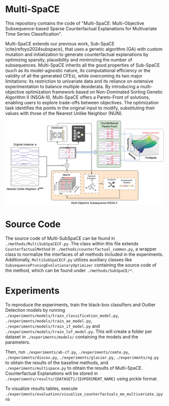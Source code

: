 # Multi-SpaCE
This repository contains the code of "Multi-SpaCE: Multi-Objective Subsequence-based Sparse Counterfactual Explanations for Multivariate Time Series Classification".

Multi-SpaCE extends our previous work, Sub-SpaCE \cite{refoyo2024subspace}, that uses a genetic algorithm (GA) with custom mutation
and initialization to generate counterfactual explanations by optimizing sparsity, plausibility and minimizing the number of subsequences. 
Multi-SpaCE inherits all the good properties of Sub-SpaCE (such as its model-agnostic nature, its computational efficiency 
or the validity of all the generated CFEs), while overcoming its two major limitations: its restriction to univariate data and its
reliance on extensive experimentation to balance multiple desiderata. By introducing a multi-objective optimization framework based
on Non-Dominated Sorting Genetic Algorithm II (NSGA-II), Multi-SpaCE offers a Pareto-Front of solutions, enabling users to explore 
trade-offs between objectives. The optimization task identifies the points in the original input to modify, substituting their values with 
those of the Nearest Unlike Neighbor (NUN).

![Multi-SpaCE.drawio.png](Multi-SpaCE.png)

# Source Code
The source code of Multi-SubSpaCE can be found in `./methods/MultiSubSpaCECF.py`. The class within this file extends
`CounterfactualMethod` in `./methods/counterfactual_common.py`, a wrapper class to normalize the interfaces of all methods
included in the experiments. Additionally, `MultiSubSpaCECF.py` utilizes auxiliary classes like 
`SubsequencePruningEvolutionaryOptimizer` containing the source code of the method, which can be found under `./methods/SubSpaCE/*`.

# Experiments
To reproduce the experiments, train the black-box classifiers and Outlier Detection models by running 
`./experiments/models/train_classification_model.py`,  `./experiments/models/train_ae_model.py`, `./experiments/models/train_if_model.py` 
and `./experiments/models/train_lof_model.py`. This will create a folder per dataset in `./experiments/models/` containing the models and the parameters.

Then, run `./experiments/ab-cf.py`, `./experiments/comte.py`, `./experiments/discox.py`, `./experiments/glacier.py`, `./experiments/ng.py` to 
obtain the results of the baseline methods, and `./experiments/multispace.py` to obtain the results of Multi-SpaCE. 
Counterfactual Explanations will be stored in `./experiments/results/{DATASET}/{EXPERIMENT_NAME}` using pickle format.

To visualize results tables, execute `./experiments/evaluation/visualize_counterfactuals_mo_multivariate.ipynb`
